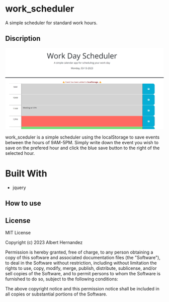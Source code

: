 # work_scheduler

A simple scheduler for standard work hours.

## Discription

![alt text](https://raw.githubusercontent.com/AlWesson/work_scheduler/master/Assets/img/screenshot_work_scheduler.png)

work_sceduler is a simple scheduler using the localStorage to save events between the hours of 9AM-5PM. Simply write down the event you wish to save on the prefered hour and click the blue save button to the right of the selected hour.

# Built With

- jquery

## How to use 



## License 

MIT License

Copyright (c) 2023 Albert Hernandez

Permission is hereby granted, free of charge, to any person obtaining a copy of this software and associated documentation files (the "Software"), to deal in the Software without restriction, including without limitation the rights to use, copy, modify, merge, publish, distribute, sublicense, and/or sell copies of the Software, and to permit persons to whom the Software is furnished to do so, subject to the following conditions:

The above copyright notice and this permission notice shall be included in all copies or substantial portions of the Software.